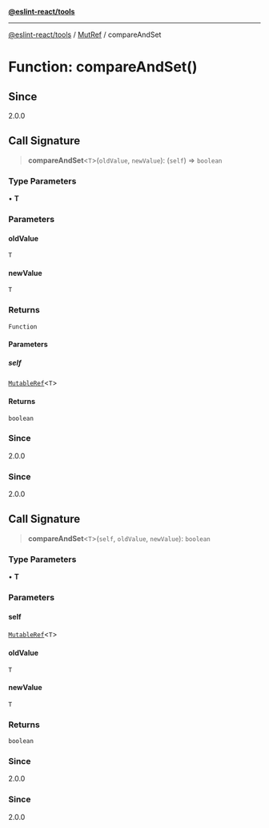 [**@eslint-react/tools**](../../../README.md)

***

[@eslint-react/tools](../../../README.md) / [MutRef](../README.md) / compareAndSet

# Function: compareAndSet()

## Since

2.0.0

## Call Signature

> **compareAndSet**\<`T`\>(`oldValue`, `newValue`): (`self`) => `boolean`

### Type Parameters

• **T**

### Parameters

#### oldValue

`T`

#### newValue

`T`

### Returns

`Function`

#### Parameters

##### self

[`MutableRef`](../interfaces/MutableRef.md)\<`T`\>

#### Returns

`boolean`

### Since

2.0.0

### Since

2.0.0

## Call Signature

> **compareAndSet**\<`T`\>(`self`, `oldValue`, `newValue`): `boolean`

### Type Parameters

• **T**

### Parameters

#### self

[`MutableRef`](../interfaces/MutableRef.md)\<`T`\>

#### oldValue

`T`

#### newValue

`T`

### Returns

`boolean`

### Since

2.0.0

### Since

2.0.0
